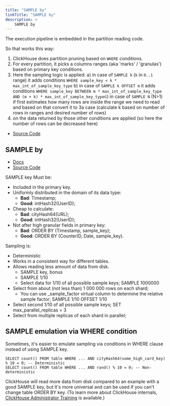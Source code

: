 ```yaml
---
title: "SAMPLE by"
linkTitle: "SAMPLE by"
description: >
    SAMPLE by
---
```

The execution pipeline is embedded in the partition reading code.

So that works this way:

1. ClickHouse does partition pruning based on `WHERE` conditions.
2. For every partition, it picks a columns ranges (aka 'marks' / 'granulas') based on primary key conditions.
3. Here the sampling logic is applied: a) in case of `SAMPLE k` (`k` in `0..1` range) it adds conditions `WHERE sample_key < k * max_int_of_sample_key_type` b) in case of `SAMPLE k OFFSET m` it adds conditions `WHERE sample_key BETWEEN m * max_int_of_sample_key_type AND (m + k) * max_int_of_sample_key_type`c) in case of `SAMPLE N` (N>1) if first estimates how many rows are inside the range we need to read and based on that convert it to 3a case (calculate k based on number of rows in ranges and desired number of rows)
4. on the data returned by those other conditions are applied (so here the number of rows can be decreased here)

* [Source Code](https://github.com/ClickHouse/ClickHouse/blob/92c937db8b50844c7216d93c5c398d376e82f6c3/src/Storages/MergeTree/MergeTreeDataSelectExecutor.cpp#L355)

## SAMPLE by

* [Docs](https://clickhouse.yandex/docs/en/query_language/select/#select-sample-clause)
* [Source Code](https://github.com/ClickHouse/ClickHouse/blob/92c937db8b50844c7216d93c5c398d376e82f6c3/src/Storages/MergeTree/MergeTreeDataSelectExecutor.cpp#L355)

SAMPLE key
Must be:

* Included in the primary key.
* Uniformly distributed in the domain of its data type:
  * **Bad**: Timestamp;
  * **Good**: intHash32(UserID);
* Cheap to calculate:
  * **Bad**: cityHash64(URL);
  * **Good**: intHash32(UserID);
* Not after high granular fields in primary key:
  * **Bad**: ORDER BY (Timestamp, sample_key);
  * **Good**: ORDER BY (CounterID, Date, sample_key).

Sampling is:

* Deterministic
* Works in a consistent way for different tables.
* Allows reading less amount of data from disk.
  * SAMPLE key, bonus
  * SAMPLE 1/10
  * Select data for 1/10 of all possible sample keys; SAMPLE 1000000
* Select from about (not less than) 1 000 000 rows on each shard;
  * You can use _sample_factor virtual column to determine the relative sample factor; SAMPLE 1/10 OFFSET 1/10
* Select second 1/10 of all possible sample keys; SET max_parallel_replicas = 3
* Select from multiple replicas of each shard in parallel;

## SAMPLE emulation via WHERE condition

Sometimes, it's easier to emulate sampling via conditions in WHERE clause instead of using SAMPLE key.

```
SELECT count() FROM table WHERE ... AND cityHash64(some_high_card_key) % 10 = 0; -- Deterministic
SELECT count() FROM table WHERE ... AND rand() % 10 = 0; -- Non-deterministic
```

ClickHouse will read more data from disk compared to an example with a good SAMPLE key, but it's more universal and can be used if you can't change table ORDER BY key. (To learn more about ClickHouse internals, [ClickHouse Administrator Training](https://altinity.com/clickhouse-training/) is available.)